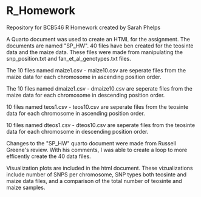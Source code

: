# R_Homework
Repository for BCB546 R Homework created by Sarah Phelps

A Quarto document was used to create an HTML for the assignment. The documents are named "SP_HW". 
40 files have ben created for the teosinte data and the maize data.
These files were made from manipulating the snp_position.txt and fan_et_al_genotypes.txt files.

The 10 files named maize1.csv - maize10.csv are seperate files from the maize data for each chromosome in ascending position order. 

The 10 files named dmaize1.csv - dmaize10.csv are seperate files from the maize data for each chromosome in descending position order. 

10 files named teos1.csv - teos10.csv are seperate files from the teosinte data for each chromosome in ascending position order. 

10 files named dteos1.csv - dteos10.csv are seperate files from the teosinte data for each chromosome in descending position order. 

Changes to the "SP_HW" quarto document were made from Russell Greene's review. With his comments, I was able to create a loop to more efficently create the 40 data files. 

Visualization plots are included in the html document. These vizualizations include number of SNPS per chromosome, SNP types both teosinte and maize data files, and a comparison of the total number of teosinte and maize samples. 
